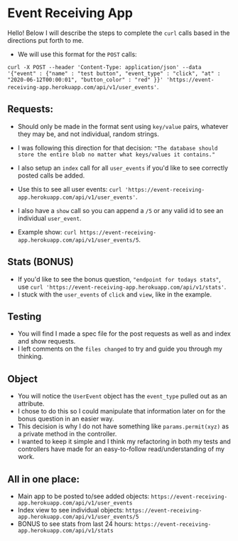 # Event Receiving App

Hello! Below I will describe the steps to complete the `curl` calls based in the directions put forth to me. 
- We will use this format for the `POST` calls: 

`curl -X POST --header 'Content-Type: application/json' --data '{"event" : {"name" : "test button", "event_type" : "click", "at" : "2020-06-12T00:00:01", "button_color" : "red" }}' 'https://event-receiving-app.herokuapp.com/api/v1/user_events'`.

## Requests:
- Should only be made in the format sent using `key/value` pairs, whatever they may be, and not individual, random strings. 
- I was following this direction for that decision: `"The database should store the entire blob no matter what keys/values it contains."`

- I also setup an `index` call for all `user_events` if you'd like to see correctly posted calls be added. 
- Use this to see all user events: `curl 'https://event-receiving-app.herokuapp.com/api/v1/user_events'`.

- I also have a `show` call so you can append a `/5` or any valid id to see an individual `user_event`. 
- Example show: `curl https://event-receiving-app.herokuapp.com/api/v1/user_events/5`.

## Stats (BONUS)
- If you'd like to see the bonus question, `"endpoint for todays stats"`, use `curl 'https://event-receiving-app.herokuapp.com/api/v1/stats'`.
- I stuck with the `user_events` of `click` and `view`, like in the example. 

## Testing
- You will find I made a spec file for the post requests as well as and index and show requests. 
- I left comments on the `files changed` to try and guide you through my thinking.

## Object
- You will notice the `UserEvent` object has the `event_type` pulled out as an attribute. 
- I chose to do this so I could manipulate that information later on for the bonus question in an easier way.
- This decision is why I do not have something like `params.permit(xyz)` as a private method in the controller.
- I wanted to keep it simple and I think my refactoring in both my tests and controllers have made for an easy-to-follow read/understanding of my work.

## All in one place:
- Main app to be posted to/see added objects: `https://event-receiving-app.herokuapp.com/api/v1/user_events`
- Index view to see individual objects: `https://event-receiving-app.herokuapp.com/api/v1/user_events/5`
- BONUS to see stats from last 24 hours: `https://event-receiving-app.herokuapp.com/api/v1/stats`
